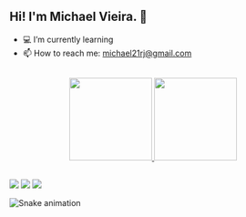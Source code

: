 ## Hi! I'm Michael Vieira. 👋
 - 💻 I’m currently learning
 - 📫 How to reach me: michael21rj@gmail.com
##


<div align="center">
 <a href="https://github.com/MichaelVieira021">
  <img height="145em" src="https://github-readme-stats.vercel.app/api?username=MichaelVieira021&show_icons=true&theme=tokyonight&include_all_commits=true&count_private=true"/>
  <img height="145em" src="https://github-readme-stats.vercel.app/api/top-langs/?username=MichaelVieira021&layout=compact&langs_count=7&theme=tokyonight"/>
</div>
  
  ##
  
  <div> 
  <!--
  <a href="https://www.instagram.com/michaelvieira021/" target="_blank"><img src="https://img.shields.io/badge/-Instagram-%23E4405F?style=for-the-badge&logo=instagram&logoColor=white" target="_blank"></a>
  -->
 <a href="" target="_blank"><img src="https://img.shields.io/badge/Discord-7289DA?style=for-the-badge&logo=discord&logoColor=white" target="_blank"></a> 
  <a href = "mailto:Michael21rj@gmail.com"><img src="https://img.shields.io/badge/-Gmail-%23333?style=for-the-badge&logo=gmail&logoColor=white" target="_blank"></a>
  <a href="" target="_blank"><img src="https://img.shields.io/badge/-LinkedIn-%230077B5?style=for-the-badge&logo=linkedin&logoColor=white" target="_blank"></a> 
   
   ![Snake animation](https://github.com/MichaelVieira021/MichaelVieira021/blob/output/github-contribution-grid-snake.svg)

<!--
**MichaelVieira021/MichaelVieira021** is a ✨ _special_ ✨ repository because its `README.md` (this file) appears on your GitHub profile.

Here are some ideas to get you started:

- 🔭 I’m currently working on ...
- 🌱 I’m currently learning ...
- 👯 I’m looking to collaborate on ...
- 🤔 I’m looking for help with ...
- 💬 Ask me about ...
- 📫 How to reach me: ...
- 😄 Pronouns: ...
- ⚡ Fun fact: ...
-->
